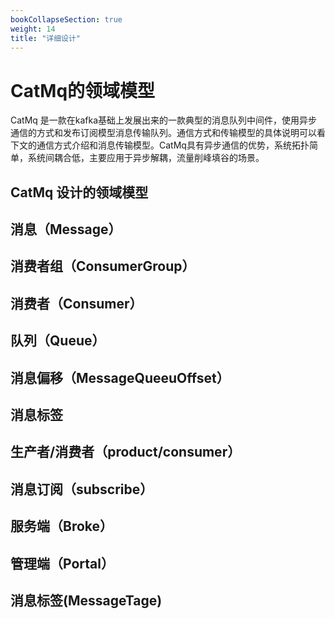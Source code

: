 ```yaml
---
bookCollapseSection: true
weight: 14
title: "详细设计"
---
```



# CatMq的领域模型
CatMq 是一款在kafka基础上发展出来的一款典型的消息队列中间件，使用异步通信的方式和发布订阅模型消息传输队列。通信方式和传输模型的具体说明可以看下文的通信方式介绍和消息传输模型。CatMq具有异步通信的优势，系统拓扑简单，系统间耦合低，主要应用于异步解耦，流量削峰填谷的场景。

## CatMq 设计的领域模型

## 消息（Message）

## 消费者组（ConsumerGroup）

## 消费者（Consumer）

## 队列（Queue）

## 消息偏移（MessageQueeuOffset）

## 消息标签

## 生产者/消费者（product/consumer）

## 消息订阅（subscribe）

## 服务端（Broke）

## 管理端（Portal）

## 消息标签(MessageTage)



